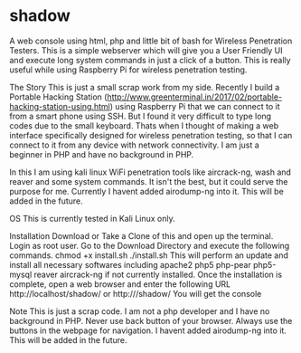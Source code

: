 # shadow
A web console using html, php and little bit of bash for Wireless Penetration Testers. This is a simple webserver which will give you a User Friendly UI and execute long system commands in just a click of a button. This is really useful while using Raspberry Pi for wireless penetration testing. 

The Story
This is just a small scrap work from my side. Recently I build a Portable Hacking Station (http://www.greenterminal.in/2017/02/portable-hacking-station-using.html) using Raspberry Pi that we can connect to it from a smart phone using SSH. But I found it very difficult to type long codes due to the small keyboard. Thats when I thought of making a web interface specifically designed for wireless penetration testing, so that I can connect to it from any device with network connectivity. I am just a beginner in PHP and have no background in PHP.  

In this I am using kali linux WiFi penetration tools like aircrack-ng, wash and reaver and some system commands.
It isn't the best, but it could serve the purpose for me. Currently I havent added airodump-ng into it. This will be added in the future.

OS
This is currently tested in Kali Linux only.

Installation
Download or Take a Clone of this and open up the terminal.
Login as root user.
Go to the Download Directory and execute the following commands.
  chmod +x install.sh
  ./install.sh
This will perform an update and install all necessary softwares including apache2 php5 php-pear php5-mysql reaver aircrack-ng if not currently installed.
Once the installation is complete, open a web browser and enter the following URL http://localhost/shadow/ or http://<yourIP>/shadow/
You will get the console

Note
This is just a scrap code. I am not a php developer and I have no background in PHP.
Never use back button of your browser. Always use the buttons in the webpage for navigation.
I havent added airodump-ng into it. This will be added in the future.
